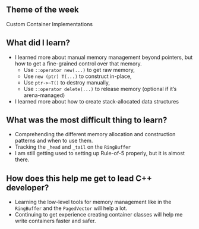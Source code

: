 ## Theme of the week

Custom Container Implementations

## What did I learn?

- I learned more about manual memory management beyond pointers, but how to get a fine-grained control over that memory.
  - Use `::operator new(...)` to get raw memory,
  - Use `new (ptr) T(...)` to construct in-place,
  - Use `ptr->~T()` to destroy manually,
  - Use `::operator delete(...)` to release memory (optional if it’s arena-managed)
- I learned more about how to create stack-allocated data structures

## What was the most difficult thing to learn?

- Comprehending the different memory allocation and construction patterns and when to use them.
- Tracking the `_head` and `_tail` on the `RingBuffer`
- I am still getting used to setting up Rule-of-5 properly, but it is almost there.

## How does this help me get to lead C++ developer?

- Learning the low-level tools for memory management like in the `RingBuffer` and the `PagedVector` will help a lot.
- Continuing to get experience creating container classes will help me write containers faster and safer.
